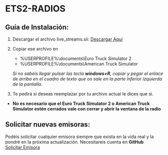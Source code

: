 # ETS2-RADIOS
## Guía de Instalación:
 1. Descargar el archivo live_streams.sii: [Descargar Aquí](https://github.com/Thedeath38/ETS2-RADIOS/releases/download/v1.00/live_streams.sii)   

 2. Copiar ese archivo en 
    - %USERPROFILE%\documents\Euro Truck Simulator 2
    - %USERPROFILE%\documents\American Truck Simulator   
    
    *Si no sabéis llegar pulsar las tecla **windows+R**, copiar y pegar el enlace de arriba en el cuadro de texto que os sale en la parte inferior izquierda de la pantalla.*

 3. Te pedirá si deseas reemplazar por tu archivo actual le dices que si.

 - **No es necesario que el Euro Truck Simulator 2 o American Truck Simulator estén cerrados vale con cerrar y abrir la ventana de la radio**

 ## Solicitar nuevas emisoras:
 Podéis solicitar cualquier emisora siempre que exista en la vida real y la pondré en la próxima actualización. Necesitareis cuenta en **GitHub**  
 [Solicitar Emisora](https://github.com/Thedeath38/ETS2-RADIOS/issues/1)
